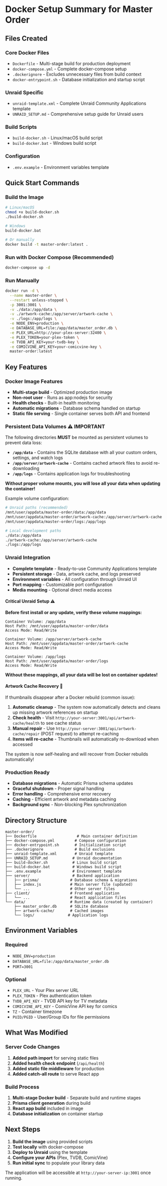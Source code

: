 # Docker Setup Summary for Master Order

## Files Created

### Core Docker Files
- `Dockerfile` - Multi-stage build for production deployment
- `docker-compose.yml` - Complete docker-compose setup
- `.dockerignore` - Excludes unnecessary files from build context
- `docker-entrypoint.sh` - Database initialization and startup script

### Unraid Specific
- `unraid-template.xml` - Complete Unraid Community Applications template
- `UNRAID_SETUP.md` - Comprehensive setup guide for Unraid users

### Build Scripts
- `build-docker.sh` - Linux/macOS build script
- `build-docker.bat` - Windows build script

### Configuration
- `.env.example` - Environment variables template

## Quick Start Commands

### Build the Image
```bash
# Linux/macOS
chmod +x build-docker.sh
./build-docker.sh

# Windows
build-docker.bat

# Or manually
docker build -t master-order:latest .
```

### Run with Docker Compose (Recommended)
```bash
docker-compose up -d
```

### Run Manually
```bash
docker run -d \
  --name master-order \
  --restart unless-stopped \
  -p 3001:3001 \
  -v ./data:/app/data \
  -v ./artwork-cache:/app/server/artwork-cache \
  -v ./logs:/app/logs \
  -e NODE_ENV=production \
  -e DATABASE_URL=file:/app/data/master_order.db \
  -e PLEX_URL=http://your-plex-server:32400 \
  -e PLEX_TOKEN=your-plex-token \
  -e TVDB_API_KEY=your-tvdb-key \
  -e COMICVINE_API_KEY=your-comicvine-key \
  master-order:latest
```

## Key Features

### Docker Image Features
- **Multi-stage build** - Optimized production image
- **Non-root user** - Runs as app:nodejs for security
- **Health checks** - Built-in health monitoring
- **Automatic migrations** - Database schema handled on startup
- **Static file serving** - Single container serves both API and frontend

### Persistent Data Volumes ⚠️ IMPORTANT
The following directories **MUST** be mounted as persistent volumes to prevent data loss:

- **`/app/data`** - Contains the SQLite database with all your custom orders, settings, and watch logs
- **`/app/server/artwork-cache`** - Contains cached artwork files to avoid re-downloading
- **`/app/logs`** - Contains application logs for troubleshooting

**Without proper volume mounts, you will lose all your data when updating the container!**

Example volume configuration:
```bash
# Unraid paths (recommended)
/mnt/user/appdata/master-order/data:/app/data
/mnt/user/appdata/master-order/artwork-cache:/app/server/artwork-cache
/mnt/user/appdata/master-order/logs:/app/logs

# Local development paths
./data:/app/data
./artwork-cache:/app/server/artwork-cache
./logs:/app/logs
```

### Unraid Integration
- **Complete template** - Ready-to-use Community Applications template
- **Persistent storage** - Data, artwork cache, and logs preserved
- **Environment variables** - All configuration through Unraid UI
- **Port mapping** - Customizable port configuration
- **Media mounting** - Optional direct media access

#### Critical Unraid Setup ⚠️
**Before first install or any update, verify these volume mappings:**

```
Container Volume: /app/data
Host Path: /mnt/user/appdata/master-order/data
Access Mode: Read/Write

Container Volume: /app/server/artwork-cache
Host Path: /mnt/user/appdata/master-order/artwork-cache
Access Mode: Read/Write

Container Volume: /app/logs
Host Path: /mnt/user/appdata/master-order/logs
Access Mode: Read/Write
```

**Without these mappings, all your data will be lost on container updates!**

#### Artwork Cache Recovery 🔧
If thumbnails disappear after a Docker rebuild (common issue):

1. **Automatic cleanup** - The system now automatically detects and cleans up missing artwork references on startup
2. **Check health** - Visit `http://your-server:3001/api/artwork-cache/health` to see cache status
3. **Manual repair** - Use `http://your-server:3001/api/artwork-cache/repair` (POST request) to attempt re-caching
4. **Items will re-cache** - Thumbnails will automatically re-download when accessed

The system is now self-healing and will recover from Docker rebuilds automatically!

### Production Ready
- **Database migrations** - Automatic Prisma schema updates
- **Graceful shutdown** - Proper signal handling
- **Error handling** - Comprehensive error recovery
- **Caching** - Efficient artwork and metadata caching
- **Background sync** - Non-blocking Plex synchronization

## Directory Structure

```
master-order/
├── Dockerfile                  # Main container definition
├── docker-compose.yml         # Compose configuration
├── docker-entrypoint.sh       # Initialization script
├── .dockerignore              # Build exclusions
├── unraid-template.xml        # Unraid template
├── UNRAID_SETUP.md           # Unraid documentation
├── build-docker.sh           # Linux build script
├── build-docker.bat          # Windows build script
├── .env.example              # Environment template
├── server/                   # Backend application
│   ├── prisma/              # Database schema & migrations
│   ├── index.js             # Main server file (updated)
│   └── ...                  # Other server files
├── client/                  # Frontend application
│   └── ...                  # React application files
└── data/                    # Runtime data (created by container)
    ├── master_order.db      # SQLite database
    ├── artwork-cache/       # Cached images
    └── logs/               # Application logs
```

## Environment Variables

### Required
- `NODE_ENV=production`
- `DATABASE_URL=file:/app/data/master_order.db`
- `PORT=3001`

### Optional
- `PLEX_URL` - Your Plex server URL
- `PLEX_TOKEN` - Plex authentication token
- `TVDB_API_KEY` - TVDB API key for TV metadata
- `COMICVINE_API_KEY` - ComicVine API key for comics
- `TZ` - Container timezone
- `PUID/PGID` - User/Group IDs for file permissions

## What Was Modified

### Server Code Changes
1. **Added path import** for serving static files
2. **Added health check endpoint** (`/api/health`)
3. **Added static file middleware** for production
4. **Added catch-all route** to serve React app

### Build Process
1. **Multi-stage Docker build** - Separate build and runtime stages
2. **Prisma client generation** during build
3. **React app build** included in image
4. **Database initialization** on container startup

## Next Steps

1. **Build the image** using provided scripts
2. **Test locally** with docker-compose
3. **Deploy to Unraid** using the template
4. **Configure your APIs** (Plex, TVDB, ComicVine)
5. **Run initial sync** to populate your library data

The application will be accessible at `http://your-server-ip:3001` once running.
